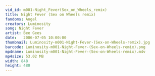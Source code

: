 ```yaml
---
vid_id: m001-Night_Fever(Sex_on_Wheels_remix)
title: Night Fever (Sex on Wheels remix)
fandoms: Angel
creators: Luminosity
song: Night Fever
artist: Bee Gees
date:   2006-07-05 10:00:00
thumbnail: Luminosity-m001-Night-Fever-(Sex-on-Wheels-remix).jpg
barcode: Luminosity-m001-Night-Fever-(Sex-on-Wheels-remix).png
mp4name: Luminosity-m001-Night-Fever-(Sex-on-Wheels-remix).m4v
mp4size: 53.02 MB
width: 848
height: 480
---
```



  